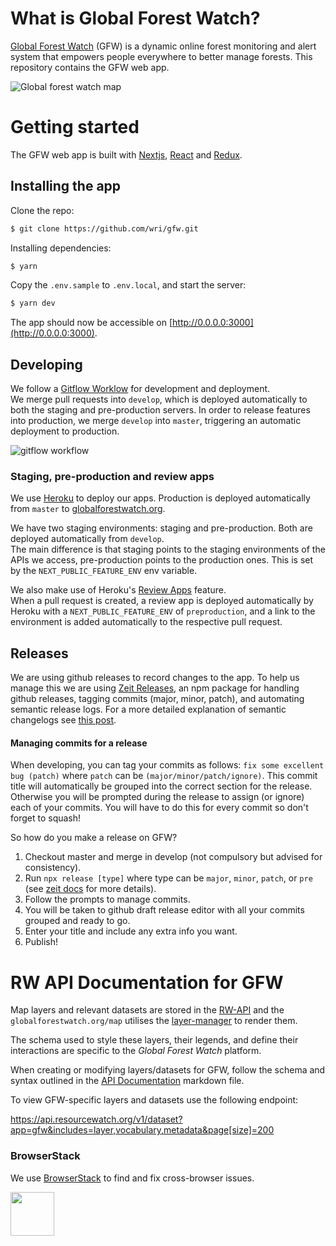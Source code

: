 # What is Global Forest Watch?

[Global Forest Watch](http://www.globalforestwatch.org/) (GFW) is a
dynamic online forest monitoring and alert system that empowers people
everywhere to better manage forests. This repository contains the GFW web app.

![Global forest watch map](/public/preview.jpg?raw=true "Global Forest Watch")

# Getting started

The GFW web app is built with [Nextjs](https://nextjs.org/), [React](https://reactjs.org/) and [Redux](https://redux.js.org/).

## Installing the app

Clone the repo:

```bash
$ git clone https://github.com/wri/gfw.git
```

Installing dependencies:

```bash
$ yarn
```

Copy the `.env.sample` to `.env.local`, and start the server:

```bash
$ yarn dev
```

The app should now be accessible on [http://0.0.0.0:3000](http://0.0.0.0:3000).

## Developing

We follow a [Gitflow Worklow](https://www.atlassian.com/git/tutorials/comparing-workflows/gitflow-workflow) for development and deployment.  
We merge pull requests into `develop`, which is deployed automatically to both the staging and pre-production servers. In order to release features into production, we merge `develop` into `master`, triggering an automatic deployment to production.

![gitflow workflow](https://www.atlassian.com/dam/jcr:b5259cce-6245-49f2-b89b-9871f9ee3fa4/03%20(2).svg)

### Staging, pre-production and review apps

We use [Heroku](https://www.heroku.com/) to deploy our apps. Production is deployed automatically from `master` to [globalforestwatch.org](https://www.globalforestwatch.org).  

We have two staging environments: staging and pre-production. Both are deployed automatically from `develop`.  
The main difference is that staging points to the staging environments of the APIs we access, pre-production points to the production ones. This is set by the `NEXT_PUBLIC_FEATURE_ENV` env variable. 

We also make use of Heroku's [Review Apps](https://devcenter.heroku.com/articles/github-integration-review-apps) feature.  
When a pull request is created, a review app is deployed automatically by Heroku with a `NEXT_PUBLIC_FEATURE_ENV` of `preproduction`, and a link to the environment is added automatically to the respective pull request. 


## Releases

We are using github releases to record changes to the app. To help us manage this we are using [Zeit Releases](https://github.com/zeit/release), an npm package for handling github releases, tagging commits (major, minor, patch), and automating semantic release logs. For a more detailed explanation of semantic changelogs see [this post](https://semver.org/).


#### Managing commits for a release

When developing, you can tag your commits as follows: `fix some excellent bug (patch)` where `patch` can be `(major/minor/patch/ignore)`. This commit title will automatically be grouped into the correct section for the release. Otherwise you will be prompted during the release to assign (or ignore) each of your commits. You will have to do this for every commit so don't forget to squash!

So how do you make a release on GFW?

1. Checkout master and merge in develop (not compulsory but advised for consistency).
2. Run `npx release [type]` where type can be `major`, `minor`, `patch`, or `pre` (see [zeit docs](https://github.com/zeit/release) for more details).
3. Follow the prompts to manage commits.
4. You will be taken to github draft release editor with all your commits grouped and ready to go.
5. Enter your title and include any extra info you want.
6. Publish!

# RW API Documentation for GFW

Map layers and relevant datasets are stored in the [RW-API](http://api.resourcewatch.org/) and the `globalforestwatch.org/map` utilises the [layer-manager](https://github.com/Vizzuality/layer-manager) to render them.

The schema used to style these layers, their legends, and define their interactions are specific to the *Global Forest Watch* platform.

When creating or modifying layers/datasets for GFW, follow the schema and syntax outlined in the [API Documentation](./docs/API_Documentation.md) markdown file.

To view GFW-specific layers and datasets use the following endpoint:

https://api.resourcewatch.org/v1/dataset?app=gfw&includes=layer,vocabulary,metadata&page[size]=200

### BrowserStack

We use [BrowserStack](https://www.browserstack.com) to find and fix cross-browser issues.

<a href="https://www.browserstack.com"><img src="https://www.browserstack.com/images/layout/browserstack-logo-600x315.png" height="70" /></a>
